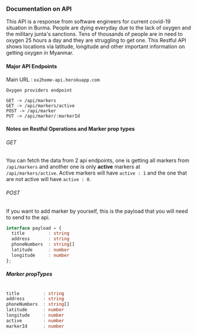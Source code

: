 ### Documentation on API

This API is a response from software engineers for current covid-19 situation in Burma. People are dying everyday due to the lack of oxygen and the military junta's sanctions. Tens of thousands of people are in need to oxygen 25 hours a day and they are struggling to get one. This Restful API shows locations via latitude, longitude and other important information on getting oxygen in Myanmar.

#### Major API Endpoints

Main URL : `ox2home-api.herokuapp.com`

```
Oxygen providers endpoint

GET -> /api/markers
GET -> /api/markers/active
POST -> /api/marker
PUT -> /api/marker/:markerId
```

#### Notes on Restful Operations and Marker prop types

###### GET

You can fetch the data from 2 api endpoints, one is getting all markers from `/api/markers` and another one is only **active** markers at `/api/markers/active`. Active markers will have `active : 1` and the one that are not active will have `active : 0`.

###### POST

If you want to add marker by yourself, this is the payload that you will need to send to the api.

```typescript
interface payload = {
  title         : string
  address       : string
  phoneNumbers  : string[]
  latitude      : number
  longitude     : number
};
```

##### Marker propTypes

```typescript

title         : string
address       : string
phoneNumbers  : string[]
latitude      : number
longitude     : number
active        : number
markerId      : number
```
